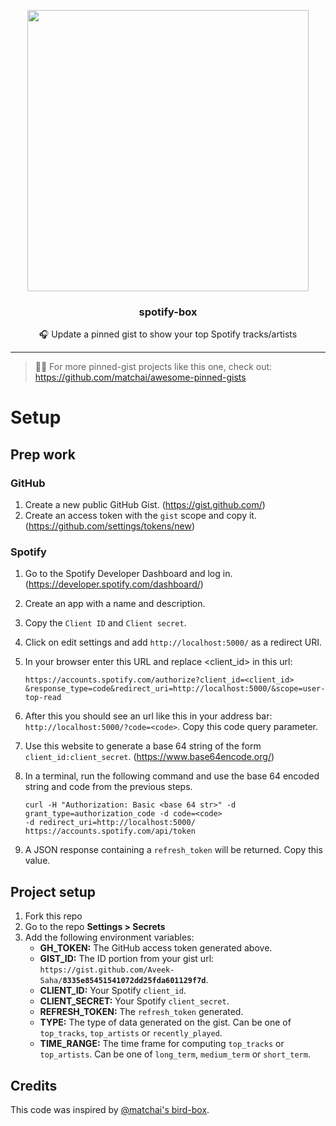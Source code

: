 <p align="center">
  <img width="450" src="https://user-images.githubusercontent.com/31800695/95853311-d40d3400-0d72-11eb-86f5-460d4214001c.png">
  <h3 align="center">spotify-box</h3>
  <p align="center">🎧 Update a pinned gist to show your top Spotify tracks/artists</p>
</p>

---

> 📌✨ For more pinned-gist projects like this one, check out: https://github.com/matchai/awesome-pinned-gists

# Setup

## Prep work

### GitHub

1. Create a new public GitHub Gist. (https://gist.github.com/)
1. Create an access token with the `gist` scope and copy it. (https://github.com/settings/tokens/new)

### Spotify

1. Go to the Spotify Developer Dashboard and log in. (https://developer.spotify.com/dashboard/)
1. Create an app with a name and description.
1. Copy the `Client ID` and `Client secret`.
1. Click on edit settings and add `http://localhost:5000/` as a redirect URI.
1. In your browser enter this URL and replace <client_id> in this url: 
    ```
    https://accounts.spotify.com/authorize?client_id=<client_id>
    &response_type=code&redirect_uri=http://localhost:5000/&scope=user-top-read
    ```
1. After this you should see an url like this in your address bar: `http://localhost:5000/?code=<code>`. Copy this code query parameter.
1. Use this website to generate a base 64 string of the form `client_id:client_secret`. (https://www.base64encode.org/)
1. In a terminal, run the following command and use the base 64 encoded string and code from the previous steps.

    ```command
    curl -H "Authorization: Basic <base 64 str>" -d grant_type=authorization_code -d code=<code> 
    -d redirect_uri=http://localhost:5000/ https://accounts.spotify.com/api/token 
    ```
1. A JSON response containing a `refresh_token` will be returned. Copy this value.

## Project setup

1. Fork this repo
1. Go to the repo **Settings > Secrets**
1. Add the following environment variables:
   - **GH_TOKEN:** The GitHub access token generated above.
   - **GIST_ID:** The ID portion from your gist url: `https://gist.github.com/Aveek-Saha/`**`8335e85451541072dd25fda601129f7d`**.
   - **CLIENT_ID:** Your Spotify `client_id`.
   - **CLIENT_SECRET:** Your Spotify `client_secret`.
   - **REFRESH_TOKEN:** The `refresh_token` generated.
   - **TYPE:** The type of data generated on the gist. Can be one of `top_tracks`, `top_artists` or `recently_played`.
   - **TIME_RANGE:** The time frame for computing `top_tracks` or `top_artists`. Can be one of `long_term`, `medium_term` or `short_term`.

## Credits
This code was inspired by [@matchai's bird-box](https://github.com/matchai/bird-box).
